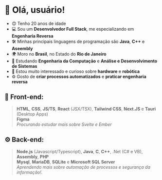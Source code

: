#  :wave: Olá, usuário!
- 😊 Tenho 20 anos de idade
- 💻 Sou um **Desenvolvedor Full Stack**, me especializando em **Engenharia Reversa**
- 🛠️ Minhas principais linguagens de programação são **Java**, **C++** e **Aseembly**
- 🌍 Moro no **Brasil**, no Estado do **Rio de Janeiro**
- 📕 Estudando **Engenharia da Computação** e **Análise e Desenvolvimento de Sistemas**
- 🤖 Estou muito interessado e curioso sobre **hardware** e **robótica**
- ⚙️ Gosto de **criar processos automatizados** e **praticar engenharia reversa**


## :art: Front-end:
> **HTML**, **CSS**, **JS/TS**, **React** (JSX/TSX), **Tailwind CSS**, **Next.JS** e **Tauri** (Desktop Apps)<br>
> **Figma**<br>
> *Procurando estudar mais sobre Svelte e Ember*

## :gear: Back-end:
> **Node.js** (Javascript/Typescript), **Java**, **C**, **C++**, .Net (C# e VB), **Assembly**, **PHP**<br>
> **Mysql**, **MariaDB**, **SQLite** e **Microsoft SQL Server**<br>
> *Aprendendo mais sobre automação de processos e segurança da informação!.*
